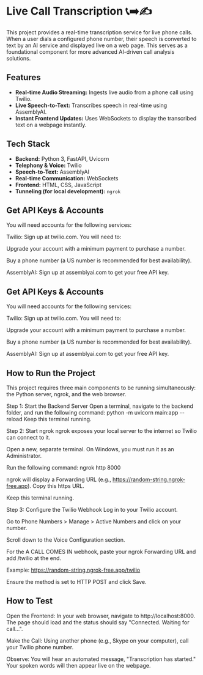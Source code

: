 # Live Call Transcription 📞➡️✍️

This project provides a real-time transcription service for live phone calls. When a user dials a configured phone number, their speech is converted to text by an AI service and displayed live on a web page. This serves as a foundational component for more advanced AI-driven call analysis solutions.

## Features

* **Real-time Audio Streaming:** Ingests live audio from a phone call using Twilio.
* **Live Speech-to-Text:** Transcribes speech in real-time using AssemblyAI.
* **Instant Frontend Updates:** Uses WebSockets to display the transcribed text on a webpage instantly.

## Tech Stack

* **Backend:** Python 3, FastAPI, Uvicorn
* **Telephony & Voice:** Twilio
* **Speech-to-Text:** AssemblyAI
* **Real-time Communication:** WebSockets
* **Frontend:** HTML, CSS, JavaScript
* **Tunneling (for local development):** `ngrok`

## Get API Keys & Accounts
You will need accounts for the following services:

Twilio: Sign up at twilio.com. You will need to:

Upgrade your account with a minimum payment to purchase a number.

Buy a phone number (a US number is recommended for best availability).

AssemblyAI: Sign up at assemblyai.com to get your free API key.

## Get API Keys & Accounts
You will need accounts for the following services:

Twilio: Sign up at twilio.com. You will need to:

Upgrade your account with a minimum payment to purchase a number.

Buy a phone number (a US number is recommended for best availability).

AssemblyAI: Sign up at assemblyai.com to get your free API key.


## How to Run the Project
This project requires three main components to be running simultaneously: the Python server, ngrok, and the web browser.

Step 1: Start the Backend Server
Open a terminal, navigate to the backend folder, and run the following command:
python -m uvicorn main:app --reload
Keep this terminal running.

Step 2: Start ngrok
ngrok exposes your local server to the internet so Twilio can connect to it.

Open a new, separate terminal. On Windows, you must run it as an Administrator.

Run the following command:
ngrok http 8000

ngrok will display a Forwarding URL (e.g., https://random-string.ngrok-free.app). Copy this https URL.

Keep this terminal running.

Step 3: Configure the Twilio Webhook
Log in to your Twilio account.

Go to Phone Numbers > Manage > Active Numbers and click on your number.

Scroll down to the Voice Configuration section.

For the A CALL COMES IN webhook, paste your ngrok Forwarding URL and add /twilio at the end.

Example: https://random-string.ngrok-free.app/twilio

Ensure the method is set to HTTP POST and click Save.

## How to Test
Open the Frontend: In your web browser, navigate to http://localhost:8000. The page should load and the status should say "Connected. Waiting for call...".

Make the Call: Using another phone (e.g., Skype on your computer), call your Twilio phone number.

Observe: You will hear an automated message, "Transcription has started." Your spoken words will then appear live on the webpage.

